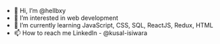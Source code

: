 - 👋 Hi, I’m @hellbxy
- 👀 I’m interested in web development
- 🌱 I’m currently learning JavaScript, CSS, SQL, ReactJS, Redux, HTML
- 📫 How to reach me LinkedIn - @kusal-isiwara

<!---
hellbxy/hellbxy is a ✨ special ✨ repository because its `README.md` (this file) appears on your GitHub profile.
You can click the Preview link to take a look at your changes.
--->
